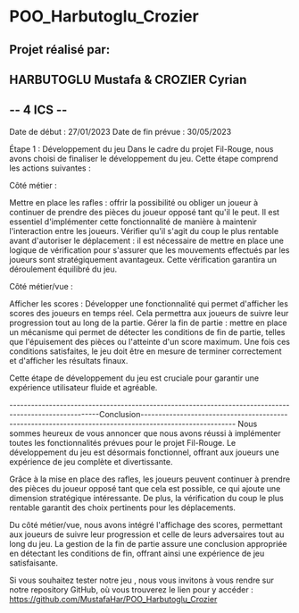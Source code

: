 # POO_Harbutoglu_Crozier

## Projet réalisé par:
## HARBUTOGLU Mustafa & CROZIER Cyrian
## -- 4 ICS --

Date de début : 27/01/2023
Date de fin prévue : 30/05/2023

Étape 1 : Développement du jeu
Dans le cadre du projet Fil-Rouge, nous avons choisi de finaliser le développement du jeu. Cette étape comprend les actions suivantes :

Côté métier :

Mettre en place les rafles : offrir la possibilité ou obliger un joueur à continuer de prendre des pièces du joueur opposé tant qu'il le peut. Il est essentiel d'implémenter cette fonctionnalité de manière à maintenir l'interaction entre les joueurs.
Vérifier qu'il s'agit du coup le plus rentable avant d'autoriser le déplacement : il est nécessaire de mettre en place une logique de vérification pour s'assurer que les mouvements effectués par les joueurs sont stratégiquement avantageux. Cette vérification garantira un déroulement équilibré du jeu.

Côté métier/vue :

Afficher les scores : Développer une fonctionnalité qui permet d'afficher les scores des joueurs en temps réel. Cela permettra aux joueurs de suivre leur progression tout au long de la partie.
Gérer la fin de partie : mettre en place un mécanisme qui permet de détecter les conditions de fin de partie, telles que l'épuisement des pièces ou l'atteinte d'un score maximum. Une fois ces conditions satisfaites, le jeu doit être en mesure de terminer correctement et d'afficher les résultats finaux.

Cette étape de développement du jeu est cruciale pour garantir une expérience utilisateur fluide et agréable.

-------------------------------------------------------------------------------------------------------Conclusion--------------------------------------------------------------------------------------------------------
Nous sommes heureux de vous annoncer que nous avons réussi à implémenter toutes les fonctionnalités prévues pour le projet Fil-Rouge. Le développement du jeu est désormais fonctionnel, offrant aux joueurs une expérience de jeu complète et divertissante.

Grâce à la mise en place des rafles, les joueurs peuvent continuer à prendre des pièces du joueur opposé tant que cela est possible, ce qui ajoute une dimension stratégique intéressante. De plus, la vérification du coup le plus rentable garantit des choix pertinents pour les déplacements.

Du côté métier/vue, nous avons intégré l'affichage des scores, permettant aux joueurs de suivre leur progression et celle de leurs adversaires tout au long du jeu. La gestion de la fin de partie assure une conclusion appropriée en détectant les conditions de fin, offrant ainsi une expérience de jeu satisfaisante.

Si vous souhaitez tester notre jeu , nous vous invitons à vous rendre sur notre repository GitHub, où vous trouverez le lien pour y accéder : https://github.com/MustafaHar/POO_Harbutoglu_Crozier
